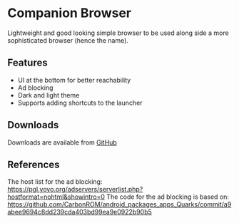 # Companion Browser
Lightweight and good looking simple browser to be used along side a more sophisticated browser (hence the name).

## Features
* UI at the bottom for better reachability
* Ad blocking
* Dark and light theme
* Supports adding shortcuts to the launcher

## Downloads
Downloads are available from [GitHub](https://github.com/badener95/Companion-Browser/releases/latest)

## References
The host list for the ad blocking: https://pgl.yoyo.org/adservers/serverlist.php?hostformat=nohtml&showintro=0
The code for the ad blocking is based on: https://github.com/CarbonROM/android_packages_apps_Quarks/commit/a9abee9694c8dd239cda403bd99ea9e0922b90b5
